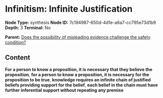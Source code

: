 # Infinitism: Infinite Justification

**Node Type:** synthesis
**Node ID:** 7c194987-650d-4d1e-a6a7-cc795e73d1b9
**Depth:** 3
**Terminal:** No

**Parent:** [Does the possibility of misleading evidence challenge the safety condition?](does-the-possibility-of-misleading-evidence-challenge-the-safety-condition.md)

## Content

**For a person to know a proposition, it is necessary that they believe the proposition**, **for a person to know a proposition, it is necessary for the proposition to be true**, **knowledge requires an infinite chain of justified beliefs providing support for the belief**, **each belief in the chain must have further inferential support without repeating any premise**

